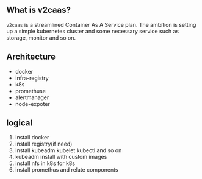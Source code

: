 ## What is v2caas?

`v2caas` is a streamlined Container As A Service plan. The ambition is setting up a simple kubernetes cluster and some necessary service such as storage, monitor and so on.

## Architecture

- docker
- infra-registry
- k8s
- promethuse
- alertmanager
- node-expoter

## logical

1. install docker
2. install registry(if need)
3. install kubeadm kubelet kubectl and so on
4. kubeadm install with custom images
5. install nfs in k8s for k8s
6. install promethus and relate components